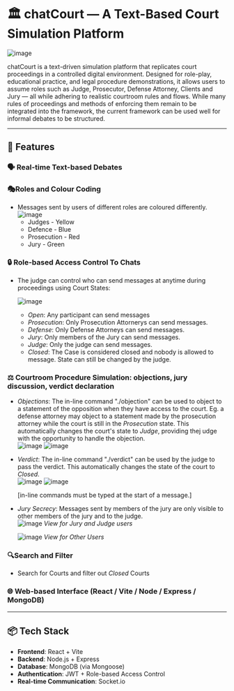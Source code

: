 # 🏛️ chatCourt — A Text-Based Court Simulation Platform
![image](https://github.com/user-attachments/assets/fe56c39f-b1bd-4dbb-8d04-a728e354f52c)

chatCourt is a text-driven simulation platform that replicates court proceedings in a controlled digital environment. Designed for role-play, educational practice, and legal procedure demonstrations, it allows users to assume roles such as Judge, Prosecutor, Defense Attorney, Clients and Jury — all while adhering to realistic courtroom rules and flows.
While many rules of proceedings and methods of enforcing them remain to be integrated into the framework, the current framework can be used well for informal debates to be structured.

---

## 📌 Features
### 🗣️ **Real-time Text-based Debates**

### 🎭**Roles and Colour Coding**
- Messages sent by users of different roles are coloured differently.  
    ![image](https://github.com/user-attachments/assets/3cdbc956-5ce4-4b5b-8985-01fd3dbd49fc)
  - Judges - Yellow
  - Defence - Blue
  - Prosecution - Red
  - Jury - Green

### 🔒 **Role-based Access Control To Chats**  
    
- The judge can control who can send messages at anytime during proceedings using Court States:
  
  ![image](https://github.com/user-attachments/assets/9b91e1bf-4e64-41c4-b180-d2c1dfd204ef)
  - *Open*: Any participant can send messages
  - *Prosecution*: Only Prosecution Attornerys can send messages.
  - *Defense*: Only Defense Attorneys can send messages.
  - *Jury*: Only members of the Jury can send messages.
  - *Judge*: Only the judge can send messages.
  - *Closed*: The Case is considered closed and nobody is allowed to message. State can still be changed by the judge.

### ⚖️ **Courtroom Procedure Simulation**: objections, jury discussion, verdict declaration  
  - *Objections*: The in-line command "./objection" can be used to object to a statement of the opposition when they have access to the court. Eg. a defense attorney may object to a statement made by the prosecution attorney while the court is still in the *Prosecution* state. This automatically changes the court's state to *Judge*, providing thej udge with the opportunity to handle the objection.  
    ![image](https://github.com/user-attachments/assets/2e3123a7-7bdc-4c51-a93b-68467c7baca9)
    ![image](https://github.com/user-attachments/assets/e03d2287-27d2-4b04-a07a-98428e79a679)


  - *Verdict*: The in-line command "./verdict" can be used by the judge to pass the verdict. This automatically changes the state of the court to *Closed*.  
    ![image](https://github.com/user-attachments/assets/dd70a015-96b0-49f1-8b78-dadf8debabe0)
    ![image](https://github.com/user-attachments/assets/ba697e07-5d22-48ca-b7a0-682d35564222)

    [in-line commands must be typed at the start of a message.]
  - *Jury Secrecy*: Messages sent by members of the jury are only visible to other members of the jury and to the judge.  
    ![image](https://github.com/user-attachments/assets/223b4313-3f56-459a-ad59-180e13c4be96)
     *View for Jury and Judge users*  
    
    ![image](https://github.com/user-attachments/assets/2a920084-1203-4114-a227-09605c2e3ecf)
     *View for Other Users*
### 🔍Search and Filter
  - Search for Courts and filter out *Closed* Courts

### 🌐 **Web-based Interface (React / Vite / Node / Express / MongoDB)**

---

## 📦 Tech Stack

- **Frontend**: React + Vite
- **Backend**: Node.js + Express
- **Database**: MongoDB (via Mongoose)
- **Authentication**: JWT + Role-based Access Control
- **Real-time Communication**: Socket.io
